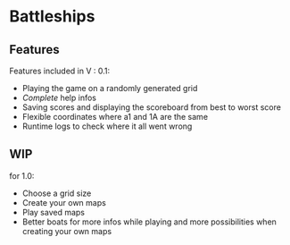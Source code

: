 # Battleships
 
## Features

Features included in V : 0.1:
* Playing the game on a randomly generated grid
* *Complete* help infos
* Saving scores and displaying the scoreboard from best to worst score
* Flexible coordinates where a1 and 1A are the same
* Runtime logs to check where it all went wrong

## WIP

for 1.0:
* Choose a grid size
* Create your own maps
* Play saved maps
* Better boats for more infos while playing and more possibilities when creating your own maps
